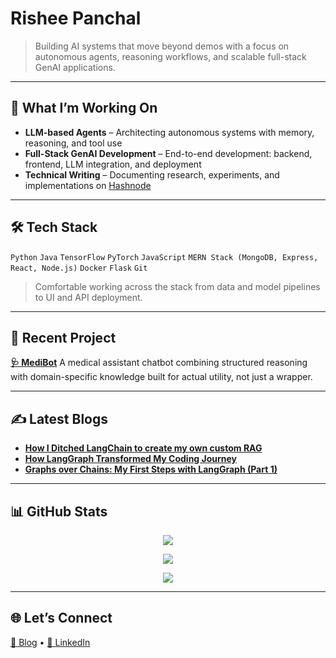 # Rishee Panchal

> Building AI systems that move beyond demos with a focus on autonomous agents, reasoning workflows, and scalable full-stack GenAI applications.

---

## 🚀 What I’m Working On

* **LLM-based Agents** – Architecting autonomous systems with memory, reasoning, and tool use
* **Full-Stack GenAI Development** – End-to-end development: backend, frontend, LLM integration, and deployment
* **Technical Writing** – Documenting research, experiments, and implementations on [Hashnode](https://hashnode.com/@rushedcomet)

---

## 🛠️ Tech Stack

`Python` `Java` `TensorFlow` `PyTorch` `JavaScript`
`MERN Stack (MongoDB, Express, React, Node.js)`
`Docker` `Flask` `Git` 

> Comfortable working across the stack from data and model pipelines to UI and API deployment.

---

## 🧠 Recent Project

**[🩺 MediBot](https://github.com/risheeee/MediBot)**
A medical assistant chatbot combining structured reasoning with domain-specific knowledge built for actual utility, not just a wrapper.

---

## ✍️ Latest Blogs

* [**How I Ditched LangChain to create my own custom RAG**](https://genai-rag.hashnode.dev/vanilla-rag)
* [**How LangGraph Transformed My Coding Journey**](https://my-langgraph-journey.hashnode.dev/how-langgraph-transformed-my-coding-journey-from-hello-world-to-ai-assistants)
* [**Graphs over Chains: My First Steps with LangGraph (Part 1)**](https://my-langgraph-journey.hashnode.dev/graphs-over-chains-my-first-steps-with-langgraph-part-1)

---

## 📊 GitHub Stats

<p align="center">
  <img src="https://github-readme-stats.vercel.app/api?username=risheeee&show_icons=true&count_private=true&theme=tokyonight&hide_border=true" />
</p>
<p align="center">
  <img src="https://github-readme-stats.vercel.app/api/top-langs/?username=risheeee&layout=compact&theme=tokyonight&hide_border=true&hide=html,css" />
</p>
<p align="center">
  <img src="https://github-readme-activity-graph.vercel.app/graph?username=risheeee&theme=tokyo-night&hide_border=true&bg_color=0d1117" />
</p>

---

## 🌐 Let’s Connect

[🔗 Blog](https://hashnode.com/@rushedcomet) • [🔗 LinkedIn](https://www.linkedin.com/in/rishee-panchal)
